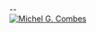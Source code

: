 --&nbsp;
<br>[![Michel G. Combes](https://img.shields.io/badge/by-Michel_G._Combes-purple.svg?style=flat-square)]({{site.search_url}}=!g+%22Michel+G.Combes%22+site:(.ml+OR+.tk+OR+.gq))
